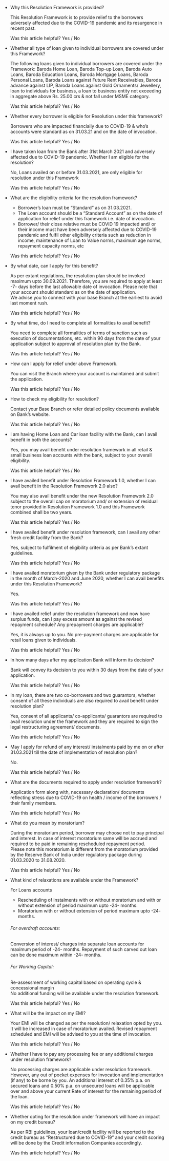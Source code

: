 *   Why this Resolution Framework is provided?
    
    This Resolution Framework is to provide relief to the borrowers adversely affected due to the COVID-19 pandemic and its resurgence in recent past.
    
    Was this article helpful? Yes / No
    
*   Whether all type of loan given to individual borrowers are covered under this Framework?
    
    The following loans given to individual borrowers are covered under the Framework: Baroda Home Loan, Baroda Top-up Loan, Baroda Auto Loans, Baroda Education Loans, Baroda Mortgage Loans, Baroda Personal Loans, Baroda Loans against Future Rent Receivables, Baroda advance against LIP, Baroda Loans against Gold Ornaments/ Jewellery, loan to individuals for business, a loan to business entity not exceeding in aggregate above Rs. 25.00 crs & not fall under MSME category.
    
    Was this article helpful? Yes / No
    
*   Whether every borrower is eligible for Resolution under this framework?
    
    Borrowers who are impacted financially due to COVID-19 & who’s accounts were standard as on 31.03.21 and on the date of invocation.
    
    Was this article helpful? Yes / No
    
*   I have taken loan from the Bank after 31st March 2021 and adversely affected due to COVID-19 pandemic. Whether I am eligible for the resolution?
    
    No, Loans availed on or before 31.03.2021, are only eligible for resolution under this Framework
    
    Was this article helpful? Yes / No
    
*   What are the eligibility criteria for the resolution framework?
    
    *   Borrower’s loan must be “Standard” as on 31.03.2021.
    *   The Loan account should be a “Standard Account” as on the date of application for relief under this framework i.e. date of invocation.
    *   Borrower/ their close relative must be COVID 19 impacted and/ or their income must have been adversely affected due to COVID-19 pandemic and fulfil other eligibility criteria such as reduction in income, maintenance of Loan to Value norms, maximum age norms, repayment capacity norms, etc
    
    Was this article helpful? Yes / No
    
*   By what date, can I apply for this benefit?
    
    As per extant regulations, the resolution plan should be invoked maximum upto 30.09.2021. Therefore, you are required to apply at least -7- days before the last allowable date of invocation. Please note that your account should standard as on the date of application.  
    We advise you to connect with your base Branch at the earliest to avoid last moment rush.
    
    Was this article helpful? Yes / No
    
*   By what time, do I need to complete all formalities to avail benefit?
    
    You need to complete all formalities of terms of sanction such as execution of documentations, etc. within 90 days from the date of your application subject to approval of resolution plan by the Bank.
    
    Was this article helpful? Yes / No
    
*   How can I apply for relief under above Framework.
    
    You can visit the Branch where your account is maintained and submit the application.
    
    Was this article helpful? Yes / No
    
*   How to check my eligibility for resolution?
    
    Contact your Base Branch or refer detailed policy documents available on Bank’s website.
    
    Was this article helpful? Yes / No
    
*   I am having Home Loan and Car loan facility with the Bank, can I avail benefit in both the accounts?
    
    Yes, you may avail benefit under resolution framework in all retail & small business loan accounts with the bank, subject to your overall eligibility.
    
    Was this article helpful? Yes / No
    
*   I have availed benefit under Resolution Framework 1.0, whether I can avail benefit in the Resolution Framework 2.0 also?
    
    You may also avail benefit under the new Resolution Framework 2.0 subject to the overall cap on moratorium and/ or extension of residual tenor provided in Resolution Framework 1.0 and this Framework combined shall be two years.
    
    Was this article helpful? Yes / No
    
*   I have availed benefit under resolution framework, can I avail any other fresh credit facility from the Bank?
    
    Yes, subject to fulfilment of eligibility criteria as per Bank’s extant guidelines.
    
    Was this article helpful? Yes / No
    
*   I have availed moratorium given by the Bank under regulatory package in the month of March-2020 and June 2020, whether I can avail benefits under this Resolution Framework?
    
    Yes.
    
    Was this article helpful? Yes / No
    
*   I have availed relief under the resolution framework and now have surplus funds, can I pay excess amount as against the revised repayment schedule? Any prepayment charges are applicable?
    
    Yes, it is always up to you. No pre-payment charges are applicable for retail loans given to individuals.
    
    Was this article helpful? Yes / No
    
*   In how many days after my application Bank will inform its decision?
    
    Bank will convey its decision to you within 30 days from the date of your application.
    
    Was this article helpful? Yes / No
    
*   In my loan, there are two co-borrowers and two guarantors, whether consent of all these individuals are also required to avail benefit under resolution plan?
    
    Yes, consent of all applicants/ co-applicants/ guarantors are required to avail resolution under the framework and they are required to sign the legal restructuring agreement/ documents.
    
    Was this article helpful? Yes / No
    
*   May I apply for refund of any interest/ instalments paid by me on or after 31.03.2021 till the date of implementation of resolution plan?
    
    No.
    
    Was this article helpful? Yes / No
    
*   What are the documents required to apply under resolution framework?
    
    Application form along with, necessary declaration/ documents reflecting stress due to COVID-19 on health / income of the borrowers / their family members.
    
    Was this article helpful? Yes / No
    
*   What do you mean by moratorium?
    
    During the moratorium period, borrower may choose not to pay principal and interest. In case of interest moratorium same will be accrued and required to be paid in remaining rescheduled repayment period.  
    Please note this moratorium is different from the moratorium provided by the Reserve Bank of India under regulatory package during 01.03.2020 to 31.08.2020.
    
    Was this article helpful? Yes / No
    
*   What kind of relaxations are available under the Framework?
    
    For Loans accounts
    
    *   Rescheduling of instalments with or without moratorium and with or without extension of period maximum upto -24- months.
    *   Moratorium with or without extension of period maximum upto -24- months.
    
    ###### For overdraft accounts:
    
    Conversion of interest/ charges into separate loan accounts for maximum period of -24- months. Repayment of such carved out loan can be done maximum within -24- months.
    
    ###### For Working Capital:
    
    Re-assessment of working capital based on operating cycle & concessional margin  
    No additional funding will be available under the resolution framework.
    
    Was this article helpful? Yes / No
    
*   What will be the impact on my EMI?
    
    Your EMI will be changed as per the resolution/ relaxation opted by you. It will be increased in case of moratorium availed. Revised repayment scheduled and EMI will be advised to you at the time of invocation.
    
    Was this article helpful? Yes / No
    
*   Whether I have to pay any processing fee or any additional charges under resolution framework?
    
    No processing charges are applicable under resolution framework. However, any out of pocket expenses for invocation and implementation (if any) to be borne by you. An additional interest of 0.35% p.a. on secured loans and 0.50% p.a. on unsecured loans will be applicable over and above your current Rate of interest for the remaining period of the loan.
    
    Was this article helpful? Yes / No
    
*   Whether opting for the resolution under framework will have an impact on my credit bureau?
    
    As per RBI guidelines, your loan/credit facility will be reported to the credit bureau as “Restructured due to COVID-19” and your credit scoring will be done by the Credit information Companies accordingly.
    
    Was this article helpful? Yes / No